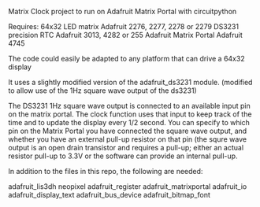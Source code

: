 Matrix Clock project to run on Adafruit Matrix Portal with circuitpython

Requires:
  64x32 LED matrix        Adafruit 2276, 2277, 2278 or 2279
  DS3231 precision RTC    Adafruit 3013, 4282 or 255
  Adafruit Matrix Portal  Adafruit 4745
  
The code could easily be adapted to any platform that can
drive a 64x32 display

It uses a slightly modified version of the adafruit_ds3231 module.
(modified to allow use of the 1Hz square wave output of the ds3231)

The DS3231 1Hz square wave output is connected to an available 
input pin on the matrix portal.  The clock function uses that input
to keep track of the time and to update the display every 1/2 second.
You can specify to which pin on the Matrix Portal you have connected 
the square wave output, and whether you have an external pull-up
resistor on that pin (the squre wave output is an open drain transistor
and requires a pull-up; either an actual resistor pull-up to 3.3V or 
the software can provide an internal pull-up.

In addition to the files in this repo, the following are needed:

  adafruit_lis3dh
  neopixel
  adafruit_register
  adafruit_matrixportal
  adafruit_io
  adafruit_display_text
  adafruit_bus_device
  adafruit_bitmap_font
  
